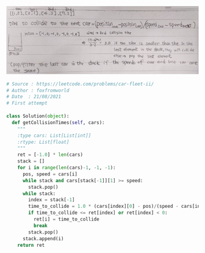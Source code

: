 ![image](https://github.com/foxfromworld/LeetCode-and-Algorithm/blob/main/LeetCode_Solutions/1776.%20Car%20Fleet%20II.jpg)

```python
# Source : https://leetcode.com/problems/car-fleet-ii/
# Author : foxfromworld
# Date  : 21/08/2021
# First attempt

class Solution(object):
  def getCollisionTimes(self, cars):
    """
    :type cars: List[List[int]]
    :rtype: List[float]
    """
    ret = [-1.0] * len(cars)    
    stack = []
    for i in range(len(cars)-1, -1, -1):
      pos, speed = cars[i]
      while stack and cars[stack[-1]][1] >= speed:
        stack.pop()
      while stack:
        index = stack[-1]
        time_to_collide = 1.0 * (cars[index][0] - pos)/(speed - cars[index][1])
        if time_to_collide <= ret[index] or ret[index] < 0:
          ret[i] = time_to_collide
          break
        stack.pop()
      stack.append(i)
    return ret
```
